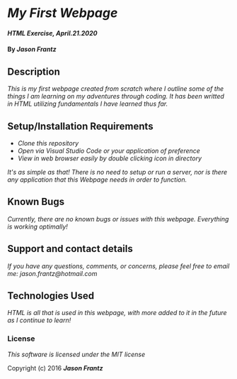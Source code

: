 # _My First Webpage_

#### _HTML Exercise, April.21.2020_

#### By _**Jason Frantz**_

## Description

_This is my first webpage created from scratch where I outline some of the things I am learning on my adventures through coding. It has been writted in HTML utilizing fundamentals I have learned thus far._

## Setup/Installation Requirements

* _Clone this repository_
* _Open via Visual Studio Code or your application of preference_
* _View in web browser easily by double clicking icon in directory_


_It's as simple as that! There is no need to setup or run a server, nor is there any application that this Webpage needs in order to function._

## Known Bugs

_Currently, there are no known bugs or issues with this webpage. Everything is working optimally!_

## Support and contact details

_If you have any questions, comments, or concerns, please feel free to email me: jason.frantz@hotmail.com_

## Technologies Used

_HTML is all that is used in this webpage, with more added to it in the future as I continue to learn!_

### License

*This software is licensed under the MIT license*

Copyright (c) 2016 **_Jason Frantz_**